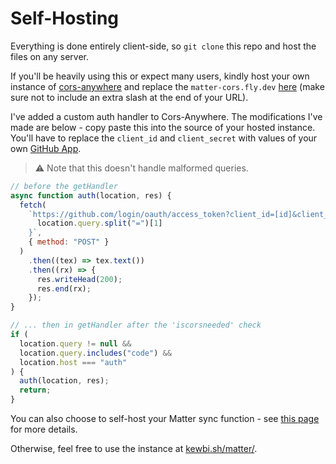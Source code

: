 # Self-Hosting

Everything is done entirely client-side, so `git clone` this repo and host the files on any server.

If you'll be heavily using this or expect many users, kindly host your own instance of [cors-anywhere](https://github.com/Rob--W/cors-anywhere) and replace the `matter-cors.fly.dev` [here](https://github.com/kewbish/matter/blob/master/main.js#L2) (make sure not to include an extra slash at the end of your URL).

I've added a custom auth handler to Cors-Anywhere. The modifications I've made are below - copy paste this into the source of your hosted instance. You'll have to replace the `client_id` and `client_secret` with values of your own [GitHub App](https://github.com/settings/apps/new).

> :warning: Note that this doesn't handle malformed queries.

```js
// before the getHandler
async function auth(location, res) {
  fetch(
    `https://github.com/login/oauth/access_token?client_id=[id]&client_secret=[secret]&code=${
      location.query.split("=")[1]
    }`,
    { method: "POST" }
  )
    .then((tex) => tex.text())
    .then((rx) => {
      res.writeHead(200);
      res.end(rx);
    });
}

// ... then in getHandler after the 'iscorsneeded' check
if (
  location.query != null &&
  location.query.includes("code") &&
  location.host === "auth"
) {
  auth(location, res);
  return;
}
```

You can also choose to self-host your Matter sync function - see [this page](./sync.md) for more details.

Otherwise, feel free to use the instance at [kewbi.sh/matter/](https://kewbi.sh/matter).
